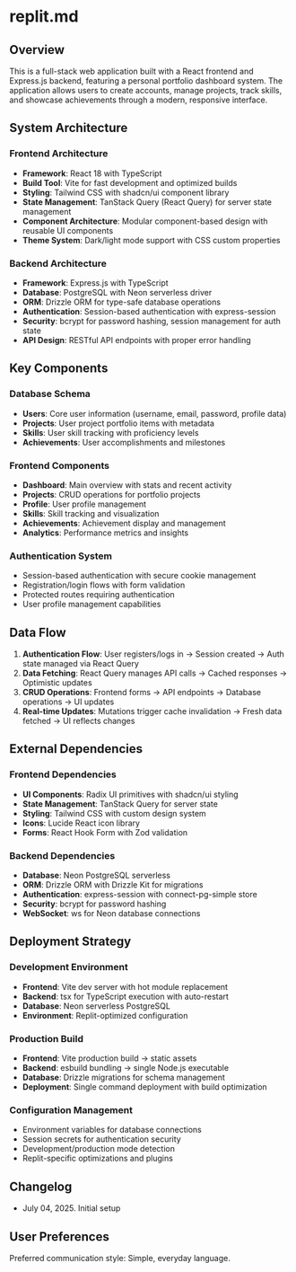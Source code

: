 # replit.md

## Overview

This is a full-stack web application built with a React frontend and Express.js backend, featuring a personal portfolio dashboard system. The application allows users to create accounts, manage projects, track skills, and showcase achievements through a modern, responsive interface.

## System Architecture

### Frontend Architecture
- **Framework**: React 18 with TypeScript
- **Build Tool**: Vite for fast development and optimized builds
- **Styling**: Tailwind CSS with shadcn/ui component library
- **State Management**: TanStack Query (React Query) for server state management
- **Component Architecture**: Modular component-based design with reusable UI components
- **Theme System**: Dark/light mode support with CSS custom properties

### Backend Architecture
- **Framework**: Express.js with TypeScript
- **Database**: PostgreSQL with Neon serverless driver
- **ORM**: Drizzle ORM for type-safe database operations
- **Authentication**: Session-based authentication with express-session
- **Security**: bcrypt for password hashing, session management for auth state
- **API Design**: RESTful API endpoints with proper error handling

## Key Components

### Database Schema
- **Users**: Core user information (username, email, password, profile data)
- **Projects**: User project portfolio items with metadata
- **Skills**: User skill tracking with proficiency levels
- **Achievements**: User accomplishments and milestones

### Frontend Components
- **Dashboard**: Main overview with stats and recent activity
- **Projects**: CRUD operations for portfolio projects
- **Profile**: User profile management
- **Skills**: Skill tracking and visualization
- **Achievements**: Achievement display and management
- **Analytics**: Performance metrics and insights

### Authentication System
- Session-based authentication with secure cookie management
- Registration/login flows with form validation
- Protected routes requiring authentication
- User profile management capabilities

## Data Flow

1. **Authentication Flow**: User registers/logs in → Session created → Auth state managed via React Query
2. **Data Fetching**: React Query manages API calls → Cached responses → Optimistic updates
3. **CRUD Operations**: Frontend forms → API endpoints → Database operations → UI updates
4. **Real-time Updates**: Mutations trigger cache invalidation → Fresh data fetched → UI reflects changes

## External Dependencies

### Frontend Dependencies
- **UI Components**: Radix UI primitives with shadcn/ui styling
- **State Management**: TanStack Query for server state
- **Styling**: Tailwind CSS with custom design system
- **Icons**: Lucide React icon library
- **Forms**: React Hook Form with Zod validation

### Backend Dependencies
- **Database**: Neon PostgreSQL serverless
- **ORM**: Drizzle ORM with Drizzle Kit for migrations
- **Authentication**: express-session with connect-pg-simple store
- **Security**: bcrypt for password hashing
- **WebSocket**: ws for Neon database connections

## Deployment Strategy

### Development Environment
- **Frontend**: Vite dev server with hot module replacement
- **Backend**: tsx for TypeScript execution with auto-restart
- **Database**: Neon serverless PostgreSQL
- **Environment**: Replit-optimized configuration

### Production Build
- **Frontend**: Vite production build → static assets
- **Backend**: esbuild bundling → single Node.js executable
- **Database**: Drizzle migrations for schema management
- **Deployment**: Single command deployment with build optimization

### Configuration Management
- Environment variables for database connections
- Session secrets for authentication security
- Development/production mode detection
- Replit-specific optimizations and plugins

## Changelog
- July 04, 2025. Initial setup

## User Preferences

Preferred communication style: Simple, everyday language.